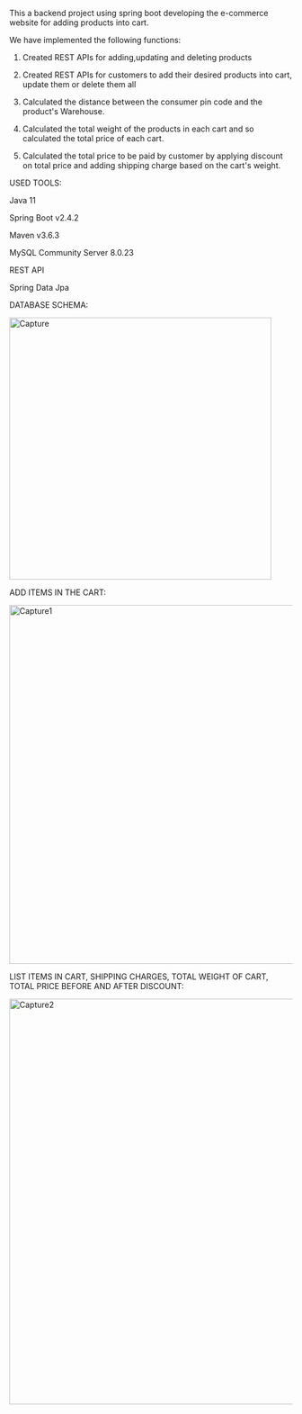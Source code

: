 This a backend project using spring boot developing the e-commerce website for adding products into cart. 

We have implemented the following functions:

1. Created REST APIs for adding,updating and deleting products

2. Created REST APIs for customers to add their desired products into cart, update them or delete them all

3. Calculated the distance between the consumer pin code and the product's Warehouse.

4. Calculated the total weight of the products in each cart and so calculated the total price of each cart. 

5. Calculated the total price to be paid by customer by applying discount on total price and adding shipping charge based on the cart's weight.

USED TOOLS:

Java 11

Spring Boot v2.4.2

Maven v3.6.3

MySQL Community Server 8.0.23

REST API

Spring Data Jpa

DATABASE SCHEMA:

<img width="466" alt="Capture" src="https://user-images.githubusercontent.com/95265681/201543932-872a5081-9a8b-4139-9549-aee32f2a3cf4.PNG">


ADD ITEMS IN THE CART:

<img width="638" alt="Capture1" src="https://user-images.githubusercontent.com/95265681/201543937-fabd9a3f-ea0b-4a34-99bd-94648dab89ea.PNG">

LIST ITEMS IN CART, SHIPPING CHARGES, TOTAL WEIGHT OF CART, TOTAL PRICE BEFORE AND AFTER DISCOUNT:

<img width="721" alt="Capture2" src="https://user-images.githubusercontent.com/95265681/201543975-a04118d4-cda1-46ad-9283-ce4373e9cc45.PNG">



